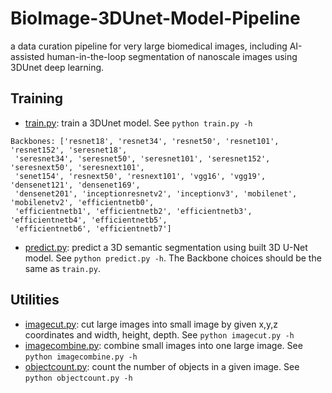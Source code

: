 # BioImage-3DUnet-Model-Pipeline
a data curation pipeline for very large biomedical images, including AI-assisted human-in-the-loop segmentation of nanoscale images using 3DUnet deep learning. 

## Training
* [train.py](train.py): train a 3DUnet model. See `python train.py -h`

```
Backbones: ['resnet18', 'resnet34', 'resnet50', 'resnet101', 'resnet152', 'seresnet18',
 'seresnet34', 'seresnet50', 'seresnet101', 'seresnet152', 'seresnext50', 'seresnext101',
 'senet154', 'resnext50', 'resnext101', 'vgg16', 'vgg19', 'densenet121', 'densenet169',
 'densenet201', 'inceptionresnetv2', 'inceptionv3', 'mobilenet', 'mobilenetv2', 'efficientnetb0',
 'efficientnetb1', 'efficientnetb2', 'efficientnetb3', 'efficientnetb4', 'efficientnetb5',
 'efficientnetb6', 'efficientnetb7']
```

* [predict.py](predict.py): predict a 3D semantic segmentation using built 3D U-Net model. See `python predict.py -h`. The Backbone choices should be the same as `train.py`.


## Utilities
* [imagecut.py](utils/imagecut.py): cut large images into small image by given x,y,z coordinates and width, height, depth. See `python imagecut.py -h`
* [imagecombine.py](utils/imagecombine.py): combine small images into one large image. See `python imagecombine.py -h`
* [objectcount.py](utils/objectcount.py): count the number of objects in a given image. See `python objectcount.py -h`